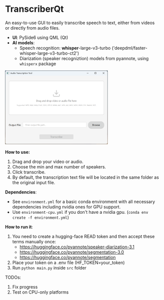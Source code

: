 # TranscriberQt

An easy-to-use GUI to easily transcribe speech to text, either from videos or directly from audio files.

- **UI**: PySide6 using QML (Qt)
- **AI models**:
	- Speech recognition: **whisper**-large-v3-turbo ('deepdml/faster-whisper-large-v3-turbo-ct2')
	- Diarization (speaker recogniztion) models from pyannote, using `whisperx` package

<img src="docs/screenshot-windows.png" width="334">

**How to use:**
1. Drag and drop your video or audio.
2. Choose the min and max number of speakers.
3. Click transcribe.
4. By default, the transcription text file will be located in the same folder as the original input file.

**Dependencies**:
- See `environment.yml` for a basic conda environment with all necessary dependencies including nvidia ones for GPU support.
- Use `environment-cpu.yml` if you don't have a nvidia gpu.
(`conda env create -f environment.yml`)

**How to run it**:
1. You need to create a hugging-face READ token and then accept these terms manually once:
	- https://huggingface.co/pyannote/speaker-diarization-3.1
	- https://huggingface.co/pyannote/segmentation-3.0
	- https://huggingface.co/pyannote/segmentation
2. Place your token on a .env file (HF_TOKEN=your_token)
3. Run `python main.py` inside `src` folder


TODOs:
1. Fix progress
2. Test on CPU-only platforms
